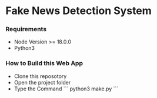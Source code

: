 # Fake News Detection System

### Requirements
<ul>
    <li> Node Version >= 18.0.0
    <li> Python3 
</ul>

### How to Build this Web App
<ul>
    <li> Clone this reposotory
    <li> Open the project folder
    <li> Type the Command 
        ```
        python3 make.py
        ```
    
</ul>

